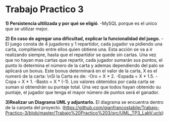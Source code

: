 # Trabajo Practico 3

**1) Persistencia ultilizada y por qué se eligió**. -MySQL porque es el unico que se utilizar mejor.

**2) En caso de agregar una dificultad, explicar la funcionalidad del juego.** -El juego consta de 4 jugadores y 1 repartidor, cada jugador va pidiendo una carta, compitiendo entre ellos quien obtiene una. Esta acción se va a ir realizando siempre, hasta que el repartidor se quede sin cartas. Una vez que no hayan mas cartas que repartir, cada jugador sumarán sus puntos, el punto lo determina el número de la carta y ademas dependiendo del palo se aplicará un bonus. Este bonus determinará en el valor de la carta, X es el numeró de la carta:
    \nSi la Carta es de:
      -Oro = X * 2.
      -Espada = X * 1.5.
      -Copa = X * 1.
      -Basto = X * (-1).
Los valores obtenidos por cada carta se suman si obtendrán su puntaje total. Una vez que todos hayan obtenido su puntaje, el jugador que tenga el mayor número de puntos será el ganador.

**3)Realizar un Diagrama UML y adjuntarlo.** El diagrama se encuentra dentro de la carpeta del proyecto.          (https://github.com/gianfrancostabile/Trabajo-Practico-3/blob/master/Trabajo%20Practico%203/src/UML_TP3_LabV.ucls)
